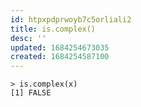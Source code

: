 ```yaml
---
id: htpxpdprwoyb7c5orliali2
title: is.complex()
desc: ''
updated: 1684254673035
created: 1684254587100
---
```


```{r}
> is.complex(x)
[1] FALSE
```